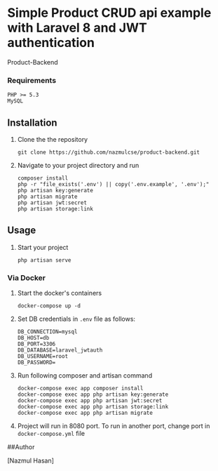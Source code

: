 # Simple Product CRUD api example with Laravel 8 and JWT authentication
Product-Backend

### Requirements
    PHP >= 5.3
    MySQL

## Installation

1. Clone the the repository
    ```
    git clone https://github.com/nazmulcse/product-backend.git
    ```

2. Navigate to your project directory and run
    ```
    composer install
    php -r "file_exists('.env') || copy('.env.example', '.env');"
    php artisan key:generate
    php artisan migrate
    php artisan jwt:secret
    php artisan storage:link
    ```

## Usage

1. Start your project
    ```
    php artisan serve
    ```


### Via Docker

1. Start the docker's containers
    ```
    docker-compose up -d
    ```
2. Set DB credentials in ```.env``` file as follows:
    ```
    DB_CONNECTION=mysql
    DB_HOST=db
    DB_PORT=3306
    DB_DATABASE=laravel_jwtauth
    DB_USERNAME=root
    DB_PASSWORD=
    ```

3. Run following composer and artisan command
    ```
    docker-compose exec app composer install
    docker-compose exec app php artisan key:generate
    docker-compose exec app php artisan jwt:secret
    docker-compose exec app php artisan storage:link
    docker-compose exec app php artisan migrate
    ```

4. Project will run in 8080 port. To run in another port, change port in ```docker-compose.yml``` file

##Author

[Nazmul Hasan]
